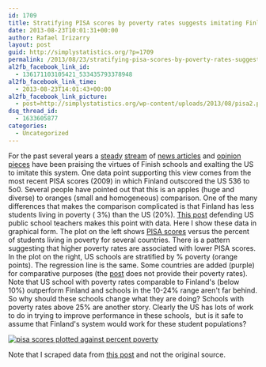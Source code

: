 ```yaml
---
id: 1709
title: Stratifying PISA scores by poverty rates suggests imitating Finland is not necessarily the way to go for US schools
date: 2013-08-23T10:01:31+00:00
author: Rafael Irizarry
layout: post
guid: http://simplystatistics.org/?p=1709
permalink: /2013/08/23/stratifying-pisa-scores-by-poverty-rates-suggests-imitating-finland-is-not-necessarily-the-way-to-go-for-us-schools/
al2fb_facebook_link_id:
  - 136171103105421_533435793378948
al2fb_facebook_link_time:
  - 2013-08-23T14:01:43+00:00
al2fb_facebook_link_picture:
  - post=http://simplystatistics.org/wp-content/uploads/2013/08/pisa2.png
dsq_thread_id:
  - 1633605877
categories:
  - Uncategorized
---
```

For the past several years a [steady](http://www.businessinsider.com/finlands-education-system-best-in-world-2012-11?op=1) [stream](http://www.nytimes.com/2011/12/13/education/from-finland-an-intriguing-school-reform-model.html?pagewanted=all) of [news articles](http://www.smithsonianmag.com/people-places/Why-Are-Finlands-Schools-Successful.html) and [opinion pieces](http://www.greatschools.org/students/2453-finland-education.gs) have been praising the virtues of Finish schools and exalting the US to imitate this system. One data point supporting this view comes from the most recent PISA scores (2009) in which Finland outscored the US 536 to 5o0. Several people have pointed out that this is an apples (huge and diverse) to oranges (small and homogeneous) comparison. One of the many differences that makes the comparison complicated is that Finland has less students living in poverty ( 3%) than the US (20%). [This post](http://nasspblogs.org/principaldifference/2010/12/pisa_its_poverty_not_stupid_1.html) defending US public school teachers makes this point with data. Here I show these data in graphical form. The plot on the left shows [PISA scores](http://nces.ed.gov/surveys/pisa/) versus the percent of students living in poverty for several countries. There is a pattern suggesting that higher poverty rates are associated with lower PISA scores. In the plot on the right, US schools are stratified by % poverty (orange points). The regression line is the same. Some countries are added (purple) for comparative purposes (the [post](http://nasspblogs.org/principaldifference/2010/12/pisa_its_poverty_not_stupid_1.html) does not provide their poverty rates).   Note that US school with poverty rates comparable to Finland's (below 10%) outperform Finland and schools in the 10-24% range aren't far behind. So why should these schools change what they are doing? Schools with poverty rates above 25% are another story. Clearly the US has lots of work to do in trying to improve performance in these schools,  but is it safe to assume that Finland's system would work for these student populations?

<a href="http://simplystatistics.org/wp-content/uploads/2013/08/pisa2.png"><img src="http://simplystatistics.org/wp-content/uploads/2013/08/pisa2.png" alt="pisa scores plotted against percent poverty"></a>

Note that I scraped data from [this post](http://nasspblogs.org/principaldifference/2010/12/pisa_its_poverty_not_stupid_1.html) and not the original source.